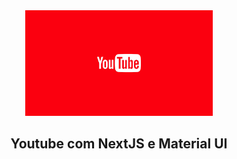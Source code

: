 <div align="center">
  <img src=".github/logo.png" alt="Logo Youtube" width="300px" />
  <h2>Youtube com NextJS e Material UI</h2>
</div>
